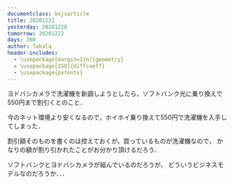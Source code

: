 ```yaml
---
documentclass: bxjsarticle
title: 20201221
yesterday: 20201220
tomorrow: 20201222
days: 360
author: Takala
header-includes:
  - \usepackage[margin=1in]{geometry}
  - \usepackage[ISO]{diffcoeff}
  - \usepackage{pxfonts}
---
```




ヨドバシカメラで洗濯機を新調しようとしたら，ソフトバンク光に乗り換えで550円まで割引くとのこと．



今のネット環境より安くなるので，ホイホイ乗り換えて550円で洗濯機を入手してしまった．


割引額そのものを書くのは控えておくが，買っているものが洗濯機なので，
かなりの額が割り引かれたことがお分かり頂けるだろう．


ソフトバンクとヨドバシカメラが組んでいるのだろうが，
どういうビジネスモデルなのだろうか．．．